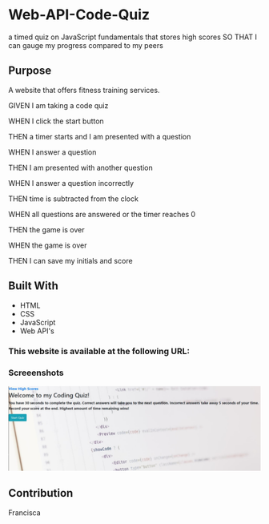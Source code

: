 # Web-API-Code-Quiz
a timed quiz on JavaScript fundamentals that stores high scores
SO THAT I can gauge my progress compared to my peers

## Purpose
A website that offers fitness training services. 

GIVEN I am taking a code quiz

WHEN I click the start button

THEN a timer starts and I am presented with a question

WHEN I answer a question

THEN I am presented with another question

WHEN I answer a question incorrectly

THEN time is subtracted from the clock

WHEN all questions are answered or the timer reaches 0

THEN the game is over

WHEN the game is over

THEN I can save my initials and score



## Built With
* HTML
* CSS
* JavaScript
* Web API's


### This website is available at the following URL:


### Screeenshots

![Main page of of coding quiz](/assets/Screenshot%202022-10-04%20154004.jpg)


## Contribution
Francisca


